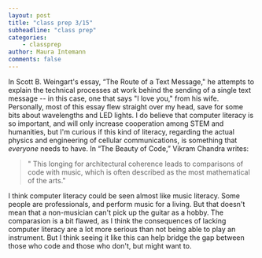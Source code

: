```yaml
---
layout: post
title: "class prep 3/15"
subheadline: "class prep"
categories:
    - classprep
author: Maura Intemann
comments: false
---
```


In Scott B. Weingart's essay, “The Route of a Text Message," he attempts to explain the technical processes at work behind the sending of a single text message -- in this case, one that says "I love you," from his wife. Personally, most of this essay flew straight over my head, save for some bits about wavelengths and LED lights. I do believe that computer literacy is so important, and will only increase cooperation among STEM and humanities, but I'm curious if this kind of literacy, regarding the actual physics and engineering of cellular communications, is something that *everyone* needs to have. In “The Beauty of Code,” Vikram Chandra writes: 

>" This longing for architectural coherence leads to comparisons of code with music, which is often described as the most mathematical of the arts."

I think computer literacy could be seen almost like music literacy. Some people are professionals, and perform music for a living. But that doesn't mean that a non-musician can't pick up the guitar as a hobby. The comparasion is a bit flawed, as I think the consequences of lacking computer literacy are a lot more serious than not being able to play an instrument. But I think seeing it like this can help bridge the gap between those who code and those who don't, but might want to. 